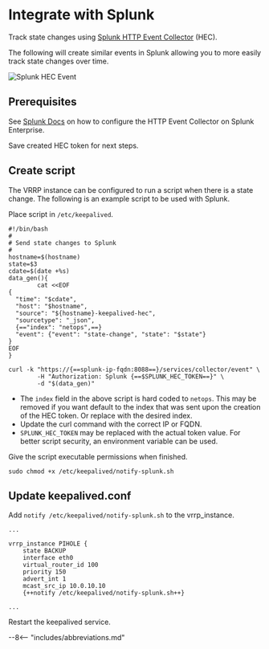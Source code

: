 # Integrate with Splunk

Track state changes using [Splunk HTTP Event Collector](https://docs.splunk.com/Documentation/Splunk/latest/Data/UsetheHTTPEventCollector) (HEC).

The following will create similar events in Splunk allowing you to more easily track state changes over time.

![Splunk HEC Event](../../images/splunk_hec_event.png)

## Prerequisites

See [Splunk Docs](https://docs.splunk.com/Documentation/Splunk/latest/Data/UsetheHTTPEventCollector#Configure_HTTP_Event_Collector_on_Splunk_Enterprise) on how to configure the HTTP Event Collector on Splunk Enterprise.

Save created HEC token for next steps.

## Create script

The VRRP instance can be configured to run a script when there is a state change. The following is an example script to be used with Splunk.

Place script in `/etc/keepalived`.

``` text title="notify-splunk.sh"
#!/bin/bash
#
# Send state changes to Splunk
#
hostname=$(hostname)
state=$3
cdate=$(date +%s)
data_gen(){
        cat <<EOF
{
  "time": "$cdate",
  "host": "$hostname",
  "source": "${hostname}-keepalived-hec",
  "sourcetype": "_json",
  {=="index": "netops",==}
  "event": {"event": "state-change", "state": "$state"}
}
EOF
}

curl -k "https://{==splunk-ip-fqdn:8088==}/services/collector/event" \
        -H "Authorization: Splunk {==$SPLUNK_HEC_TOKEN==}" \
        -d "$(data_gen)"
```

- The `index` field in the above script is hard coded to `netops`. This may be removed if you want default to the index that was sent upon the creation of the HEC token. Or replace with the desired index.
- Update the curl command with the correct IP or FQDN.
- `SPLUNK_HEC_TOKEN` may be replaced with the actual token value. For better script security, an environment variable can be used.

Give the script executable permissions when finished.

```shell
sudo chmod +x /etc/keepalived/notify-splunk.sh
```

## Update keepalived.conf

Add `notify /etc/keepalived/notify-splunk.sh` to the vrrp_instance.

```shell title="keepalived.conf example"
...

vrrp_instance PIHOLE {
    state BACKUP
    interface eth0
    virtual_router_id 100
    priority 150
    advert_int 1
    mcast_src_ip 10.0.10.10
    {++notify /etc/keepalived/notify-splunk.sh++}

...
```

Restart the keepalived service.

--8<-- "includes/abbreviations.md"
